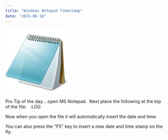 ```yaml
---
title: "Windows Notepad Timestamp"
date: "2015-06-18"
---
```


[![notepad](images/notepad.jpg)](http://www.thesterk.com/wp-content/uploads/2015/06/notepad.jpg)

Pro Tip of the day....open MS Notepad.  Next place the following at the top of the file:   .LOG

Now when you open the file it will automatically insert the date and time.

You can also press the "F5" key to insert a new date and time stamp on the fly.
